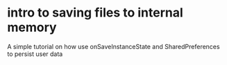 # intro to saving files to internal memory
A simple tutorial on how use onSaveInstanceState and SharedPreferences to persist user data

